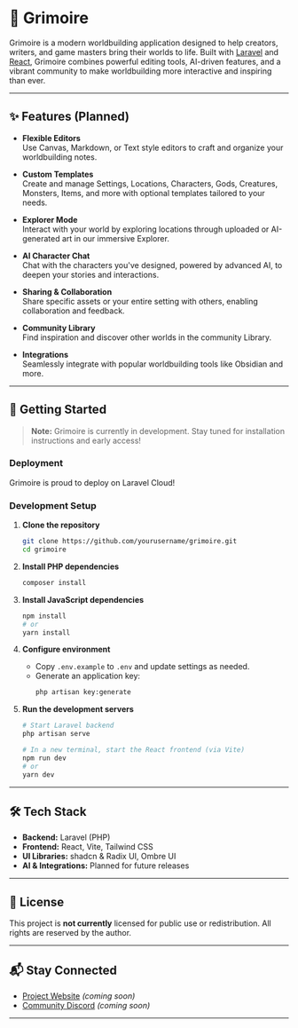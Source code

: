 # 📖 Grimoire

Grimoire is a modern worldbuilding application designed to help creators, writers, and game masters bring their worlds to life. Built with [Laravel](https://laravel.com/) and [React](https://react.dev/), Grimoire combines powerful editing tools, AI-driven features, and a vibrant community to make worldbuilding more interactive and inspiring than ever.

---

## ✨ Features (Planned)

- **Flexible Editors**  
  Use Canvas, Markdown, or Text style editors to craft and organize your worldbuilding notes.

- **Custom Templates**  
  Create and manage Settings, Locations, Characters, Gods, Creatures, Monsters, Items, and more with optional templates tailored to your needs.

- **Explorer Mode**  
  Interact with your world by exploring locations through uploaded or AI-generated art in our immersive Explorer.

- **AI Character Chat**  
  Chat with the characters you've designed, powered by advanced AI, to deepen your stories and interactions.

- **Sharing & Collaboration**  
  Share specific assets or your entire setting with others, enabling collaboration and feedback.

- **Community Library**  
  Find inspiration and discover other worlds in the community Library.

- **Integrations**  
  Seamlessly integrate with popular worldbuilding tools like Obsidian and more.

---

## 🚀 Getting Started

> **Note:** Grimoire is currently in development. Stay tuned for installation instructions and early access!

### Deployment

Grimoire is proud to deploy on Laravel Cloud!

### Development Setup

1. **Clone the repository**
   ```bash
   git clone https://github.com/yourusername/grimoire.git
   cd grimoire
   ```

2. **Install PHP dependencies**
   ```bash
   composer install
   ```

3. **Install JavaScript dependencies**
   ```bash
   npm install
   # or
   yarn install
   ```

4. **Configure environment**
   - Copy `.env.example` to `.env` and update settings as needed.
   - Generate an application key:
     ```bash
     php artisan key:generate
     ```

5. **Run the development servers**
   ```bash
   # Start Laravel backend
   php artisan serve

   # In a new terminal, start the React frontend (via Vite)
   npm run dev
   # or
   yarn dev
   ```

---

## 🛠️ Tech Stack

- **Backend:** Laravel (PHP)
- **Frontend:** React, Vite, Tailwind CSS
- **UI Libraries:** shadcn & Radix UI, Ombre UI
- **AI & Integrations:** Planned for future releases

---

## 📄 License

This project is **not currently** licensed for public use or redistribution. All rights are reserved by the author.

---

## 📬 Stay Connected

- [Project Website](https://my-grimoire.com) _(coming soon)_
- [Community Discord]() _(coming soon)_

---

<!-- > _Grimoire: Build worlds. Tell stories. Inspire others._

--- -->

